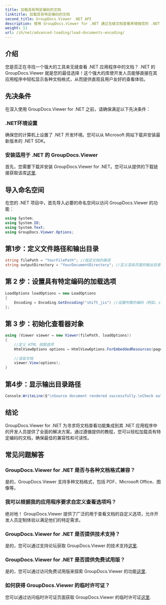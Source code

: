 ```yaml
---
title: 加载具有特定编码的文档
linktitle: 加载具有特定编码的文档
second_title: GroupDocs.Viewer .NET API
description: 使用 GroupDocs.Viewer for .NET 通过无缝文档查看来增强您的 .NET 应用程序。轻松加载具有特定编码的文档并自定义查看体验。
weight: 11
url: /zh/net/advanced-loading/load-documents-encoding/
---
```

## 介绍
您是否正在寻找一个强大的工具来无缝查看 .NET 应用程序中的文档？ .NET 的 GroupDocs.Viewer 就是您的最佳选择！这个强大的库使开发人员能够直接在其应用程序中轻松显示各种文档格式，从而提供直观且用户友好的查看体验。
## 先决条件
在深入使用 GroupDocs.Viewer for .NET 之前，请确保满足以下先决条件：
### .NET环境设置
确保您的计算机上设置了 .NET 开发环境。您可以从 Microsoft 网站下载并安装最新版本的 .NET SDK。
### 安装适用于 .NET 的 GroupDocs.Viewer
首先，您需要下载并安装 GroupDocs.Viewer for .NET。您可以从提供的下载链接获取该库[这里](https://releases.groupdocs.com/viewer/net/).

## 导入命名空间
在您的 .NET 项目中，首先导入必要的命名空间以访问 GroupDocs.Viewer 的功能：
```csharp
using System;
using System.IO;
using System.Text;
using GroupDocs.Viewer.Options;
```

## 第1步：定义文件路径和输出目录
```csharp
string filePath = "YourFilePath"; //指定文档的路径
string outputDirectory = "YourDocumentDirectory"; //定义渲染页面的输出目录
```
## 第 2 步：设置具有特定编码的加载选项
```csharp
LoadOptions loadOptions = new LoadOptions
{
    Encoding = Encoding.GetEncoding("shift_jis") //设置所需的编码（例如，shift_jis）
};
```
## 第 3 步：初始化查看器对象
```csharp
using (Viewer viewer = new Viewer(filePath, loadOptions))
{
    //定义 HTML 视图选项
    HtmlViewOptions options = HtmlViewOptions.ForEmbeddedResources(pageFilePathFormat);
    
    //渲染文档
    viewer.View(options);
}
```
## 第4步：显示输出目录路径
```csharp
Console.WriteLine($"\nSource document rendered successfully.\nCheck output in {outputDirectory}.");
```

## 结论
GroupDocs.Viewer for .NET 为寻求将文档查看功能集成到其 .NET 应用程序中的开发人员提供了全面的解决方案。通过遵循提供的教程，您可以轻松加载具有特定编码的文档，确保最佳的兼容性和可读性。
## 常见问题解答
### GroupDocs.Viewer for .NET 是否与各种文档格式兼容？
是的，GroupDocs.Viewer 支持多种文档格式，包括 PDF、Microsoft Office、图像等。
### 我可以根据我的应用程序要求自定义查看选项吗？
绝对地！ GroupDocs.Viewer 提供了广泛的用于查看文档的自定义选项，允许开发人员定制体验以满足他们的特定需求。
### GroupDocs.Viewer for .NET 是否提供技术支持？
是的，您可以通过支持论坛获取 GroupDocs.Viewer 的技术支持[这里](https://forum.groupdocs.com/c/viewer/9).
### GroupDocs.Viewer for .NET 是否提供免费试用版？
是的，您可以通过访问免费试用版来探索 GroupDocs.Viewer 的功能[这里](https://releases.groupdocs.com/).
### 如何获得 GroupDocs.Viewer 的临时许可证？
您可以通过访问临时许可证页面获取 GroupDocs.Viewer 的临时许可证[这里](https://purchase.groupdocs.com/temporary-license/).